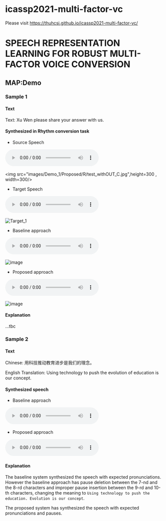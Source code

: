 # icassp2021-multi-factor-vc
Please visit https://thuhcsi.github.io/icassp2021-multi-factor-vc/
# SPEECH REPRESENTATION LEARNING FOR ROBUST MULTI-FACTOR VOICE CONVERSION


## MAP:Demo

### Sample 1

#### Text
Text: Xu Wen please share your answer with us.

#### Synthesized in Rhythm conversion task

* Source Speech
<audio controls>
  <source src="audios/Demo_1/Source/p225_003_001.wav" />
Your browser does not support the audio element.
</audio>

<img src="images/Demo_1/Proposed/R/test_withOUT_C.jpg",height=300 , width=300/>


* Target Speech
<audio controls>
  <source src="audios/Demo_1/Source/p225_003_001.wav" />
Your browser does not support the audio element.
</audio>


![Target_1](https://github.com/thuhcsi/icassp2021-multi-factor-vc/blob/main/images/Demo_1/Baseline/P%2BR%2BT/test_withOUT_C.jpg)


* Baseline approach
<audio controls>
  <source src="audios/Demo_1/Source/p225_003_001.wav" />
Your browser does not support the audio element.
</audio>
<div>

![image](https://github.com/thuhcsi/icassp2021-multi-factor-vc/blob/main/images/Demo_1/Baseline/P%2BR%2BT/test_withOUT_C.jpg)


* Proposed approach
<audio controls>
  <source src="audios/Demo_1/Source/p225_003_001.wav" />
Your browser does not support the audio element.
</audio>
<div>

![image](https://github.com/thuhcsi/icassp2021-multi-factor-vc/blob/main/images/Demo_1/Baseline/P%2BR%2BT/test_withOUT_C.jpg)


#### Explanation

...tbc


### Sample 2

#### Text

Chinese: 用科技推动教育进步是我们的理念。

English Translation: Using technology to push the evolution of education is our concept.

#### Synthesized speech

* Baseline approach
<audio controls>
  <source src="https://github.com/thuhcsi/interspeech2019-tts-samples/raw/master/sample2-baseline.wav" type="audio/wav">
Your browser does not support the audio element.
</audio>

* Proposed approach
<audio controls>
  <source src="https://github.com/thuhcsi/interspeech2019-tts-samples/raw/master/sample2-proposed.wav" type="audio/wav">
Your browser does not support the audio element.
</audio>

#### Explanation

The baseline system synthesized the speech with expected pronunciations.
However the baseline approach has pause deletion between the 7-nd and the 8-rd characters and improper pause insertion between the 9-rd and 10-th characters,
changing the meaning to `Using technology to push the education. Evolution is our concept`.

The proposed system has synthesized the speech with expected pronunciations and pauses.
